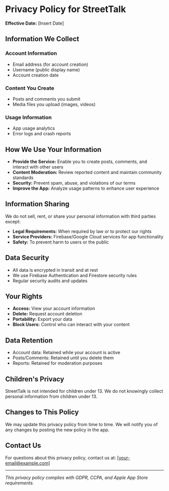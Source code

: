 # Privacy Policy for StreetTalk

**Effective Date:** [Insert Date]

## Information We Collect

### Account Information
- Email address (for account creation)
- Username (public display name)
- Account creation date

### Content You Create
- Posts and comments you submit
- Media files you upload (images, videos)

### Usage Information
- App usage analytics
- Error logs and crash reports

## How We Use Your Information

- **Provide the Service:** Enable you to create posts, comments, and interact with other users
- **Content Moderation:** Review reported content and maintain community standards
- **Security:** Prevent spam, abuse, and violations of our terms
- **Improve the App:** Analyze usage patterns to enhance user experience

## Information Sharing

We do not sell, rent, or share your personal information with third parties except:
- **Legal Requirements:** When required by law or to protect our rights
- **Service Providers:** Firebase/Google Cloud services for app functionality
- **Safety:** To prevent harm to users or the public

## Data Security

- All data is encrypted in transit and at rest
- We use Firebase Authentication and Firestore security rules
- Regular security audits and updates

## Your Rights

- **Access:** View your account information
- **Delete:** Request account deletion
- **Portability:** Export your data
- **Block Users:** Control who can interact with your content

## Data Retention

- Account data: Retained while your account is active
- Posts/Comments: Retained until you delete them
- Reports: Retained for moderation purposes

## Children's Privacy

StreetTalk is not intended for children under 13. We do not knowingly collect personal information from children under 13.

## Changes to This Policy

We may update this privacy policy from time to time. We will notify you of any changes by posting the new policy in the app.

## Contact Us

For questions about this privacy policy, contact us at: [your-email@example.com]

---

*This privacy policy complies with GDPR, CCPA, and Apple App Store requirements.*
